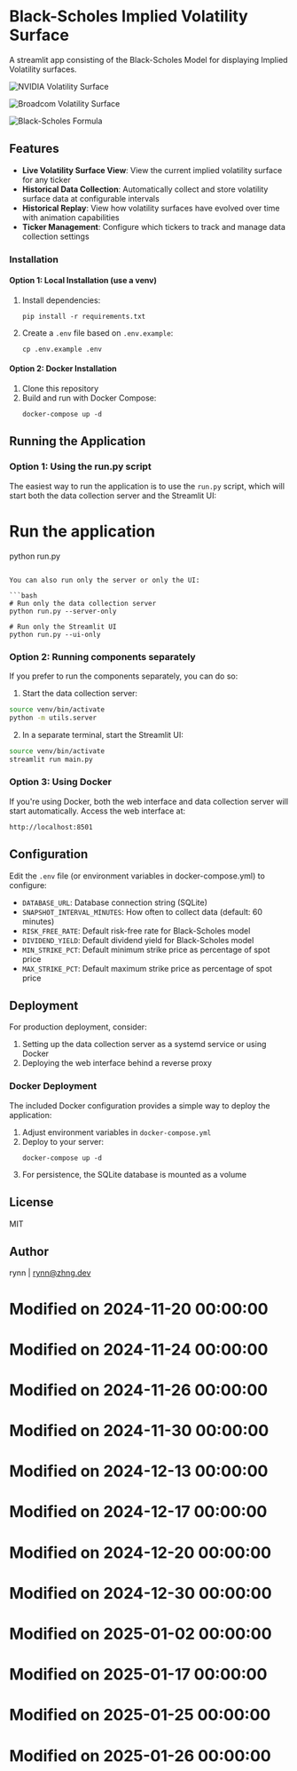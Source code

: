 # Black-Scholes Implied Volatility Surface 
A streamlit app consisting of the Black-Scholes Model for displaying Implied Volatility surfaces. 

![NVIDIA Volatility Surface](img/NVDA.png)

![Broadcom Volatility Surface](img/AVGO.png)

![Black-Scholes Formula](img/formula.png)

## Features

- **Live Volatility Surface View**: View the current implied volatility surface for any ticker
- **Historical Data Collection**: Automatically collect and store volatility surface data at configurable intervals
- **Historical Replay**: View how volatility surfaces have evolved over time with animation capabilities
- **Ticker Management**: Configure which tickers to track and manage data collection settings


### Installation

#### Option 1: Local Installation (use a venv)

1. Install dependencies:
   ```
   pip install -r requirements.txt
   ```
2. Create a `.env` file based on `.env.example`:
   ```
   cp .env.example .env
   ```

#### Option 2: Docker Installation

1. Clone this repository
2. Build and run with Docker Compose:
   ```
   docker-compose up -d
   ```

## Running the Application

### Option 1: Using the run.py script 

The easiest way to run the application is to use the `run.py` script, which will start both the data collection server and the Streamlit UI:

# Run the application
python run.py
```

You can also run only the server or only the UI:

```bash
# Run only the data collection server
python run.py --server-only

# Run only the Streamlit UI
python run.py --ui-only
```

### Option 2: Running components separately

If you prefer to run the components separately, you can do so:

1. Start the data collection server:
```bash
source venv/bin/activate
python -m utils.server
```

2. In a separate terminal, start the Streamlit UI:
```bash
source venv/bin/activate
streamlit run main.py
```

### Option 3: Using Docker

If you're using Docker, both the web interface and data collection server will start automatically. Access the web interface at:

```
http://localhost:8501
```

## Configuration

Edit the `.env` file (or environment variables in docker-compose.yml) to configure:

- `DATABASE_URL`: Database connection string (SQLite)
- `SNAPSHOT_INTERVAL_MINUTES`: How often to collect data (default: 60 minutes)
- `RISK_FREE_RATE`: Default risk-free rate for Black-Scholes model
- `DIVIDEND_YIELD`: Default dividend yield for Black-Scholes model
- `MIN_STRIKE_PCT`: Default minimum strike price as percentage of spot price
- `MAX_STRIKE_PCT`: Default maximum strike price as percentage of spot price


## Deployment

For production deployment, consider:

1. Setting up the data collection server as a systemd service or using Docker
2. Deploying the web interface behind a reverse proxy

### Docker Deployment

The included Docker configuration provides a simple way to deploy the application:

1. Adjust environment variables in `docker-compose.yml`
2. Deploy to your server:
   ```
   docker-compose up -d
   ```
3. For persistence, the SQLite database is mounted as a volume

## License

MIT

## Author

rynn | rynn@zhng.dev 
# Modified on 2024-11-20 00:00:00

# Modified on 2024-11-24 00:00:00

# Modified on 2024-11-26 00:00:00

# Modified on 2024-11-30 00:00:00

# Modified on 2024-12-13 00:00:00

# Modified on 2024-12-17 00:00:00

# Modified on 2024-12-20 00:00:00

# Modified on 2024-12-30 00:00:00

# Modified on 2025-01-02 00:00:00

# Modified on 2025-01-17 00:00:00

# Modified on 2025-01-25 00:00:00

# Modified on 2025-01-26 00:00:00
